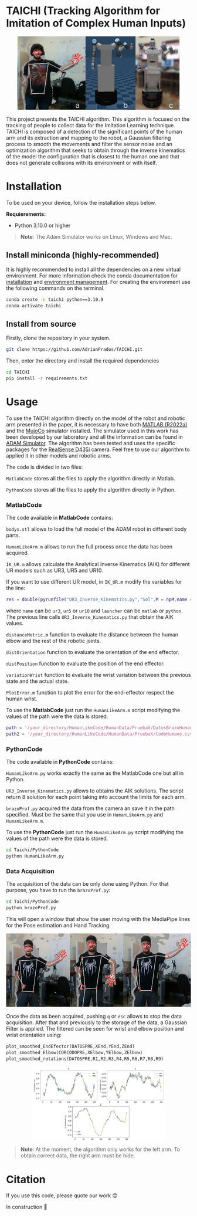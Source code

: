 # **TAICHI (Tracking Algorithm for Imitation of Complex Human Inputs)**
<p align="center">
  <img src="./Images/Imagen1.png" height=200 />
</p>

This project presents the TAICHI algorithm. This algorithm is focused on the tracking of people to collect data for the Imitation Learning technique. TAICHI is composed of a detection of the significant points of the human arm and its extraction and mapping to the robot, a Gaussian filtering process to smooth the movements and filter the sensor noise and an optimization algorithm that seeks to obtain through the inverse kinematics of the model the configuration that is closest to the human one and that does not generate collisions with its environment or with itself.

# Installation
To be used on your device, follow the installation steps below.

**Requierements:**
- Python 3.10.0 or higher

> **Note**: The Adam Simulator works on Linux, Windows and Mac.

## Install miniconda (highly-recommended)
It is highly recommended to install all the dependencies on a new virtual environment. For more information check the conda documentation for [installation](https://conda.io/projects/conda/en/latest/user-guide/install/index.html) and [environment management](https://conda.io/projects/conda/en/latest/user-guide/tasks/manage-environments.html). For creating the environment use the following commands on the terminal.

```bash
conda create -n taichi python==3.10.9
conda activate taichi
```

## Install from source
Firstly, clone the repository in your system.
```bash
git clone https://github.com/AdrianPrados/TAICHI.git
```

Then, enter the directory and install the required dependencies
```bash
cd TAICHI
pip install -r requirements.txt
```

# Usage
To use the TAICHI algorithm directly on the model of the robot and robotic arm presented in the paper, it is necessary to have both [MATLAB (R2022a)](https://es.mathworks.com/products/new_products/release2022a.html) and the [MujoCo](https://github.com/openai/mujoco-py) simulator installed. The simulator used in this work has been developed by our laboratory and all the information can be found in [ADAM Simulator](https://github.com/vistormu/adam_simulator). The algorithm has been tested and uses the specific packages for the [RealSense D435i](https://www.intelrealsense.com/depth-camera-d435i/) camera. Feel free to use our algorithm to applied it in other models and robotic arms.

The code is divided in two files:

`MatlabCode` stores all the files to apply the algorithm directly in Matlab.

`PythonCode` stores all the files to apply the algorithm directly in Python.

### **MatlabCode**
The code available in **MatlabCode** contains:

`bodyx.stl` allows to load the full model of the ADAM robot in different body parts.

`HumanLikeArm.m` allows to run the full process once the data has been acquired.

`IK_UR.m` allows calculate the Analytical Inverse Kinematics (AIK) for different UR models such as UR3, UR5 and UR10.

If you want to use different UR model, in `IK_UR.m` modify the variables for the line:

```matlab
res = double(pyrunfile("UR3_Inverse_Kinematics.py","Sol",M = npM,name = name,launcher = launcher));
```
where `name` can be `ur3`, `ur5` or `ur10` and `launcher` can be `matlab` or `python`. The previous line calls `UR3_Inverse_Kinematics.py` that obtain the AIK values.

`distanceMetric.m` function to evaluate the distance between the human elbow and the rest of the robotic joints.

`distOrientation` function to evaluate the orientation of the end effector.

`distPosition` function to evaluate the position of the end effector.

`variationWrist` function to evaluate the wrist variation between the previous state and the actual state.

`PlotError.m` function to plot the error for the end-effector respect the human wrist.

To use the **MatlabCode** just run the `HumanLikeArm.m` script modifying the values of the path were the data is stored.

```matlab
path = '/your_directory/HumanLikeCode/HumanData/PruebaX/DatosBrazoHumano.csv';
path2 = '/your_directory/HumanLikeCode/HumanData/PruebaX/CodoHumano.csv';
```
### **PythonCode**
The code available in **PythonCode** contains:

`HumanLikeArm.py` works exactly the same as the MatlabCode one but all in Python.

`UR3_Inverse_Kinematics.py` allows to obtains the AIK solutions. The script return 8 solution for each point taking into account the limits for each arm.

`brazoProf.py` acquired the data from the camera an save it in the path specified. Must be the same that you use in `HumanLikeArm.py` and 
`HumanLikeArm.m`.

To use the **PythonCode** just run the `HumanLikeArm.py` script modifying the values of the path were the data is stored.

``` bash
cd Taichi/PythonCode
python HumanLikeArm.py
```

### **Data Acquisition**
The acquisition of the data can be only done using Python. For that purpose, you have to run the `brazoProf.py`:

``` bash
cd Taichi/PythonCode
python brazoProf.py
```
This will open a window that show the user moving with the MediaPipe lines for the Pose estimation and Hand Tracking.

<p align="center">
  <img src="./Images/DataCamera.png" height=200 />
</p>

Once the data as been acquired, pushing `q` or `esc` allows to stop the data acquisition. After that and previously to the storage of the data, a Gaussian Filter is applied. The filtered can be seen for wrist and elbow position and wrist orientation using:

``` python
plot_smoothed_EndEfector(DATOSPRE,XEnd,YEnd,ZEnd)
plot_smoothed_Elbow(CORCODOPRE,XElbow,YElbow,ZElbow)
plot_smoothed_rotations(DATOSPRE,R1,R2,R3,R4,R5,R6,R7,R8,R9)
```

<p align="center">
  <img src="./Images/Gaussian.png" height=200 />
</p>

> **Note**: At the moment, the algorithm only works for the left arm. To obtain correct data, the right arm must be hide.

# Citation
If you use this code, please quote our work :blush:

In construction :construction_worker: